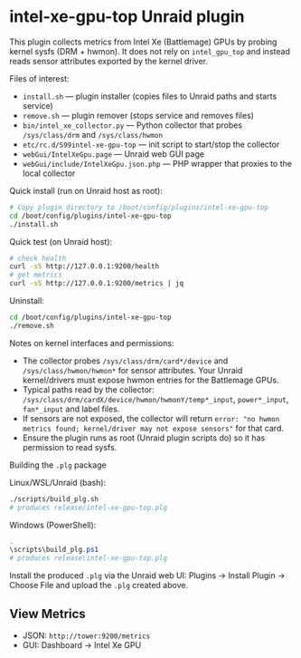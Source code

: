 # intel-xe-gpu-top Unraid plugin

This plugin collects metrics from Intel Xe (Battlemage) GPUs by probing kernel sysfs (DRM + hwmon). It does not rely on `intel_gpu_top` and instead reads sensor attributes exported by the kernel driver.

Files of interest:
- `install.sh` — plugin installer (copies files to Unraid paths and starts service)
- `remove.sh` — plugin remover (stops service and removes files)
- `bin/intel_xe_collector.py` — Python collector that probes `/sys/class/drm` and `/sys/class/hwmon`
- `etc/rc.d/S99intel-xe-gpu-top` — init script to start/stop the collector
- `webGui/IntelXeGpu.page` — Unraid web GUI page
- `webGui/include/IntelXeGpu.json.php` — PHP wrapper that proxies to the local collector

Quick install (run on Unraid host as root):

```bash
# Copy plugin directory to /boot/config/plugins/intel-xe-gpu-top
cd /boot/config/plugins/intel-xe-gpu-top
./install.sh
```

Quick test (on Unraid host):

```bash
# check health
curl -sS http://127.0.0.1:9200/health
# get metrics
curl -sS http://127.0.0.1:9200/metrics | jq
```

Uninstall:

```bash
cd /boot/config/plugins/intel-xe-gpu-top
./remove.sh
```

Notes on kernel interfaces and permissions:
- The collector probes `/sys/class/drm/card*/device` and `/sys/class/hwmon/hwmon*` for sensor attributes. Your Unraid kernel/drivers must expose hwmon entries for the Battlemage GPUs.
- Typical paths read by the collector: `/sys/class/drm/cardX/device/hwmon/hwmonY/temp*_input`, `power*_input`, `fan*_input` and label files.
- If sensors are not exposed, the collector will return `error: "no hwmon metrics found; kernel/driver may not expose sensors"` for that card.
- Ensure the plugin runs as root (Unraid plugin scripts do) so it has permission to read sysfs.

Building the `.plg` package

Linux/WSL/Unraid (bash):

```bash
./scripts/build_plg.sh
# produces release/intel-xe-gpu-top.plg
```

Windows (PowerShell):

```powershell
.
\scripts\build_plg.ps1
# produces release\intel-xe-gpu-top.plg
```

Install the produced `.plg` via the Unraid web UI: Plugins → Install Plugin → Choose File and upload the `.plg` created above.

## View Metrics
- JSON: `http://tower:9200/metrics`
- GUI:  Dashboard → Intel Xe GPU

